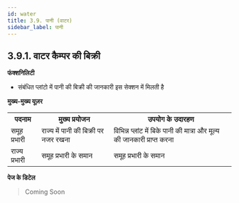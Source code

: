 ```yaml
---
id: water
title: 3.9. पानी (वाटर)
sidebar_label: पानी
---
```


## 3.9.1. वाटर कैम्पर की बिक्री
**फंक्शनिलिटी**
* संबंधित प्लांटो में पानी की बिक्री की जानकारी इस सेक्शन में मिलती है

**मुख्य-मुख्य यूज़र**
<table>
  <tr>
    <th>पदनाम</th>
    <th>मुख्य प्रयोजन</th>
    <th>उपयोग के उदारहण</th>
  </tr>
  <tr>
    <td>समूह प्रभारी</td>
    <td>राज्य में पानी की बिक्री पर नजर रखना</td>
    <td>विभिन्न प्लांट में बिके पानी की मात्रा और मूल्य की जानकारी प्राप्त करना</td>
  </tr>
  <tr>
    <td>राज्य प्रभारी</td>
    <td>समूह प्रभारी के समान</td>
    <td>समूह प्रभारी के समान</td>
  </tr>
</table>

**पेज के डिटेल**
> Coming Soon
